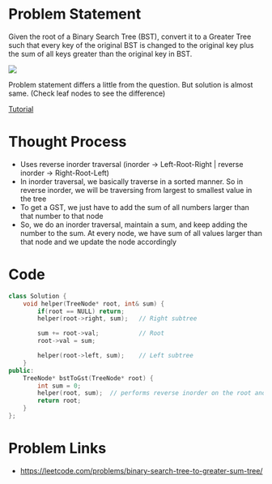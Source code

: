 # Problem Statement
Given the root of a Binary Search Tree (BST), convert it to a Greater Tree such that every key of the original BST is changed to the original key plus the sum of all keys greater than the original key in BST.

![](https://assets.leetcode.com/uploads/2019/05/02/tree.png)

Problem statement differs a little from the question. But solution is almost same. (Check leaf nodes to see the difference)

[Tutorial](https://www.youtube.com/watch?v=MLff3CxNVTc&list=PL-Jc9J83PIiGl_-iS5k7R7SZoZPt0Fab2&index=10)

# Thought Process
- Uses reverse inorder traversal (inorder -> Left-Root-Right | reverse inorder -> Right-Root-Left)
- In inorder traversal, we basically traverse in a sorted manner. So in reverse inorder, we will be traversing from largest to smallest value in the tree
- To get a GST, we just have to add the sum of all numbers larger than that number to that node
- So, we do an inorder traversal, maintain a sum, and keep adding the number to the sum. At every node, we have sum of all values larger than that node and we update the node accordingly

# Code
```cpp
class Solution {
    void helper(TreeNode* root, int& sum) {
        if(root == NULL) return;
        helper(root->right, sum);   // Right subtree

        sum += root->val;           // Root
        root->val = sum;

        helper(root->left, sum);    // Left subtree
    }
public:
    TreeNode* bstToGst(TreeNode* root) {
        int sum = 0;
        helper(root, sum);  // performs reverse inorder on the root and updates sum
        return root;
    }
};
```

# Problem Links
- https://leetcode.com/problems/binary-search-tree-to-greater-sum-tree/
